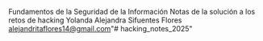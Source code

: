 Fundamentos de la Seguridad de la Información 
Notas de la solución a los retos de hacking 
Yolanda Alejandra Sifuentes Flores 
alejandritaflores14@gmail.com"# hacking_notes_2025" 

